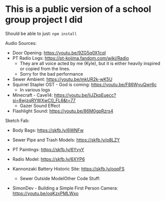 # This is a public version of a school group project I did

Should be able to just: `npm install`

Audio Sources:

* Door Opening: https://youtu.be/9ZG5q0X1cqI
* PT Radio Logs: https://pt-kojima.fandom.com/wiki/Radio
  * They are all voice acted by me (Kyle), but it is either heavily inspired or copied from the lines.
  * Sorry for the bad performance
* Sewer Ambient: https://youtu.be/mkUR2k-wK5U
* Squirrel Stapler OST - God is coming: https://youtu.be/F86WyuQwr6c
  * In various logs
* Minecraft - Cave14: https://youtu.be/IiJZkpEuecc?si=8wjzqRYWXwC0_FL6&t=77
  * Gazer Sound Effect
* Flashlight Sound: https://youtu.be/86M0gpRzrs4

Sketch Fab:

* Body Bags: https://skfb.ly/6WNFw
* Sewer Pipe and Trash Models: https://skfb.ly/p8LZY
* PT Paintings: https://skfb.ly/6YvyY
* Radio Model: https://skfb.ly/6XYP6
* Kannonzaki Battery Historic Site: https://skfb.ly/oopFS

  * Sewer Outside ModelOther Code Stuff:
* SimonDev - Building a Simple First Person Camera: https://youtu.be/oqKzxPMLWxo
